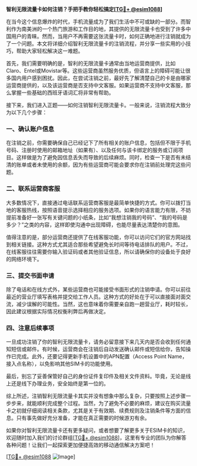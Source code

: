 **智利无限流量卡如何注销？手把手教你轻松搞定[[TG💪+ @esim1088](https://t.me/s/esim1088)]**

在当今这个信息爆炸的时代，手机流量成为了我们生活中不可或缺的一部分。而智利作为南美洲的一个热门旅游和工作目的地，其提供的无限流量卡也受到了许多中国用户的青睐。然而，当用户不再需要这张流量卡时，如何正确地进行注销就成为了一个问题。本文将详细介绍智利无限流量卡的注销流程，并分享一些实用的小技巧，帮助大家轻松解决这一难题。

首先，我们需要明确的是，智利的无限流量卡通常由当地运营商提供，比如Claro、Entel或Movistar等。这些运营商虽然服务优质，但语言上的障碍可能让很多国内用户感到困扰。因此，在尝试注销之前，最好先了解清楚自己的卡是由哪家运营商提供的，以及该运营商是否支持中文客服。如果运营商不支持中文客服，那么掌握一些基础的西班牙语词汇将非常有帮助。

接下来，我们进入正题——如何注销智利无限流量卡。一般来说，注销流程大致分为以下几个步骤：

### 一、确认账户信息

在注销之前，你需要确保自己已经记下了所有相关的账户信息，包括但不限于手机号码、注册时使用的邮箱地址（如果有）、以及任何与该卡绑定的服务或订阅项目。这样做是为了避免因信息丢失而导致的后续麻烦。同时，检查一下是否有未结清的账单或者未使用的余额，因为有些运营商可能会要求你在注销前处理完这些问题。

### 二、联系运营商客服

大多数情况下，直接通过电话联系运营商客服是最简单快捷的方式。你可以拨打当地的客服热线，按照语音提示选择相应的服务选项。如果你的语言能力有限，不妨提前准备好一张写有关键问题的小纸条，比如“我想注销我的号码”、“我的号码是多少？”之类的内容，这样即使沟通中出现障碍，也能尽量表达清楚你的意图。

值得注意的是，部分运营商还提供了在线客服功能，你可以访问它们的官方网站找到相关链接。这种方式尤其适合那些希望避免长时间等待电话排队的用户。不过，在线客服往往需要你输入验证码或者其他验证信息，所以请确保你的设备处于良好的网络环境下。

### 三、提交书面申请

除了电话和在线方式外，某些运营商也可能接受书面形式的注销申请。你可以前往最近的营业厅填写表格并提交给工作人员。这种方式的好处在于可以直接面对面交流，减少误解的可能性。当然，这也意味着你需要亲自跑一趟营业厅，耗时较长，因此建议根据实际情况权衡利弊后再做决定。

### 四、注意后续事项

一旦成功注销了你的智利无限流量卡，请务必留意接下来几天内是否会收到任何通知短信或邮件。有时候，运营商会在注销后自动发送确认邮件或短信给你，告知操作已完成。此外，还要记得更新手机设置中的APN配置（Access Point Name，接入点名称），以免影响其他SIM卡的功能使用。

最后，别忘了妥善保管好自己的身份证件复印件及相关文件资料。毕竟，无论是线上还是线下办理业务，安全始终是第一位的。

综上所述，注销智利无限流量卡其实并没有想象中那么复杂，只要按照上述步骤一步步来，就能顺利完成整个过程。当然，为了避免不必要的麻烦，建议在购买流量卡之初就仔细阅读相关条款，尤其是关于有效期、续费规则及注销条件等方面的信息。只有事先做好充分准备，才能在真正需要的时候游刃有余。

如果你对智利无限流量卡还有更多疑问，或者想要了解更多关于ESIM卡的知识，欢迎随时加入我们的讨论群组[[TG💪+ @esim1088](https://t.me/s/esim1088)]，这里有专业的团队为你解答各种问题！让我们一起探索更加便捷高效的移动通信解决方案吧！

[[TG💪+ @esim1088](https://t.me/s/esim1088) ![Image](https://i.postimg.cc/4NQfJmqS/Snipaste-2025-05-13-00-14-12.png)]